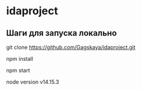 # idaproject

## Шаги для запуска локально

git clone https://github.com/Gagskaya/idaproject.git

npm install

npm start

node version v14.15.3

